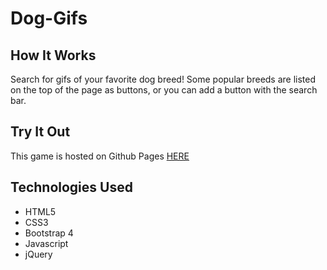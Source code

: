 # Dog-Gifs

## How It Works
Search for gifs of your favorite dog breed! Some popular breeds are listed on the top of the page as buttons, or you can add a button with the search bar.

## Try It Out
This game is hosted on Github Pages [HERE](https://toxicnerd13.github.io/Dog-Gifs/)

## Technologies Used
* HTML5
* CSS3
* Bootstrap 4
* Javascript
* jQuery